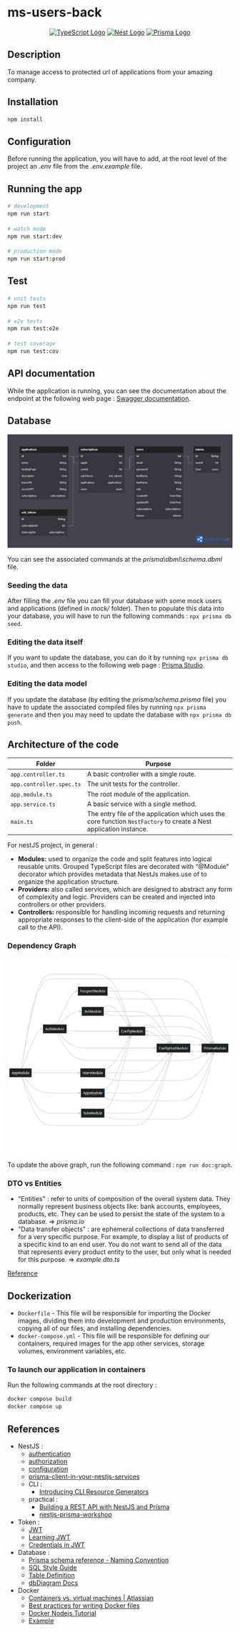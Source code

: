 # ms-users-back

<p align="center">
  <a href="https://www.typescriptlang.org/" target="blank"><img src="https://static.npmjs.com/255a118f56f5346b97e56325a1217a16.svg" width="100" alt="TypeScript Logo" /></a>
  <a href="http://nestjs.com/" target="blank"><img src="https://nestjs.com/img/logo-small.svg" width="100" alt="Nest Logo" /></a>
  <a href="https://www.prisma.io/" target="blank"><img src="https://website-v9.vercel.app/logo-dark.svg" width="100" alt="Prisma Logo" /></a>
</p>

## Description

To manage access to protected url of applications from your amazing company.

## Installation

```bash
npm install
```

## Configuration

Before running the application, you will have to add, at the root level of the project an _.env_ file from the _.env.example_ file.

## Running the app

```bash
# development
npm run start

# watch mode
npm run start:dev

# production mode
npm run start:prod
```

## Test

```bash
# unit tests
npm run test

# e2e tests
npm run test:e2e

# test coverage
npm run test:cov
```

## API documentation

While the application is running, you can see the documentation about the endpoint at the following web page : [Swagger documentation](http://localhost:3000/api).

## Database

![ms-users](README.assets/ms-users.png)

You can see the associated commands at the _prisma\dbml\schema.dbml_ file.

### Seeding the data

After filling the _.env_ file you can fill your database with some mock users and applications (defined in _mock/_ folder). Then to populate this data into your database, you will have to run the following commands : `npx prisma db seed`.

### Editing the data itself

If you want to update the database, you can do it by running `npx prisma db studio`, and then access to the following web page : [Prisma Studio](http://localhost:5555/).

### Editing the data model

If you update the database (by editing the _prisma/schema.prisma_ file) you have to update the associated compiled files by running `npx prisma generate` and then you may need to update the database with `npx prisma db push`.

## Architecture of the code

| Folder                   | Purpose                                                                                                             |
| ------------------------ | ------------------------------------------------------------------------------------------------------------------- |
| `app.controller.ts`      | A basic controller with a single route.                                                                             |
| `app.controller.spec.ts` | The unit tests for the controller.                                                                                  |
| `app.module.ts`          | The root module of the application.                                                                                 |
| `app.service.ts`         | A basic service with a single method.                                                                               |
| `main.ts`                | The entry file of the application which uses the core function `NestFactory` to create a Nest application instance. |

For nestJS project, in general :

- **Modules:** used to organize the code and split features into logical reusable units. Grouped TypeScript files are decorated with “@Module” decorator which provides metadata that NestJs makes use of to organize the application structure.
- **Providers:** also called services, which are designed to abstract any form of complexity and logic. Providers can be created and injected into controllers or other providers.
- **Controllers:** responsible for handling incoming requests and returning appropriate responses to the client-side of the application (for example call to the API).

### Dependency Graph

![Dependency Graph](README.assets/deps-graph.png)

To update the above graph, run the following command : `npm run doc:graph`.

### DTO vs Entities

- "Entities" : refer to units of composition of the overall system data. They normally represent business objects like: bank accounts, employees, products, etc. They can be used to persist the state of the system to a database. => _prisma.io_
- "Data transfer objects" : are ephemeral collections of data transferred for a very specific purpose. For example, to display a list of products of a specific kind to an end user. You do not want to send all of the data that represents every product entity to the user, but only what is needed for this purpose. => _example.dto.ts_

[Reference](https://stackoverflow.com/a/65415693)

## Dockerization

- `Dockerfile` - This file will be responsible for importing the Docker images, dividing them into development and production environments, copying all of our files, and installing dependencies.
- `docker-compose.yml` - This file will be responsible for defining our containers, required images for the app other services, storage volumes, environment variables, etc.

### To launch our application in containers

Run the following commands at the root directory :

```bash
docker compose build
docker compose up
```

## References

- NestJS :
  - [authentication](https://docs.nestjs.com/security/authentication)
  - [authorization](https://docs.nestjs.com/security/authorization)
  - [configuration](https://docs.nestjs.com/techniques/configuration)
  - [prisma-client-in-your-nestjs-services](https://docs.nestjs.com/recipes/prisma#use-prisma-client-in-your-nestjs-services)
  - CLI :
    - [Introducing CLI Resource Generators](https://trilon.io/blog/introducing-cli-generators-crud-api-in-1-minute#Introduction-to-CLI-Generators)
  - practical :
    - [Building a REST API with NestJS and Prisma](https://www.notion.so/marcjulian/Building-a-REST-API-with-NestJS-and-Prisma-8296846a0fc54ac0b445ae9364805669)
    - [nestjs-prisma-workshop](https://github.com/marcjulian/nestjs-prisma-workshop)
- Token :
  - [JWT](https://jwt.io/)
  - [Learning JWT](https://github.com/dwyl/learn-json-web-tokens)
  - [Credentials in JWT](https://stackoverflow.com/questions/42652695/is-it-ok-to-store-user-credentials-in-the-jwt/42652851#42652851)
- Database :
  - [Prisma schema reference - Naming Convention](https://www.prisma.io/docs/reference/api-reference/prisma-schema-reference#naming-conventions)
  - [SQL Style Guide](https://www.sqlstyle.guide)
  - [Table Definition](https://www.dbml.org/docs/#table-definition)
  - [dbDiagram Docs](https://dbdiagram.io/docs/)
- Docker
  - [Containers vs. virtual machines | Atlassian](https://www.atlassian.com/en/continuous-delivery/microservices/containers)
  - [Best practices for writing Docker files](https://docs.docker.com/develop/develop-images/dockerfile_best-practices/)
  - [Docker Nodejs Tutorial](https://docs.docker.com/language/nodejs/)
  - [Example](https://github.com/notiz-dev/nestjs-prisma/blob/main/schematics/nestjs-prisma/templates/docker/common/Dockerfile)
